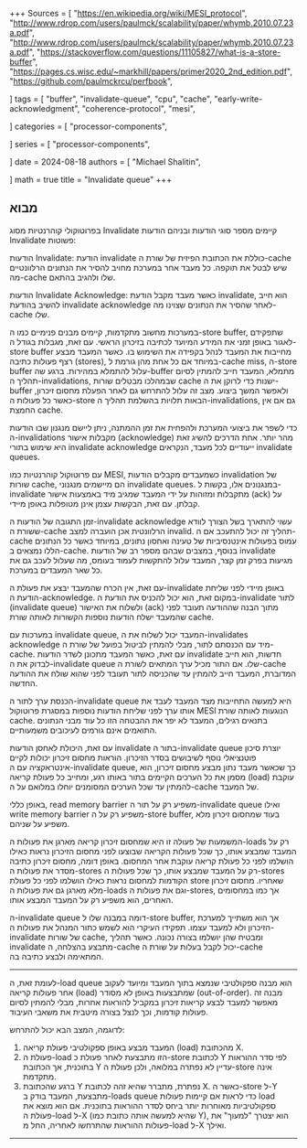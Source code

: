 +++
Sources = [
"https://en.wikipedia.org/wiki/MESI_protocol",
"http://www.rdrop.com/users/paulmck/scalability/paper/whymb.2010.07.23a.pdf",
"http://www.rdrop.com/users/paulmck/scalability/paper/whymb.2010.07.23a.pdf",
"https://stackoverflow.com/questions/11105827/what-is-a-store-buffer",
"https://pages.cs.wisc.edu/~markhill/papers/primer2020_2nd_edition.pdf",
"https://github.com/paulmckrcu/perfbook",

]
tags = [
"buffer",
"invalidate-queue",
"cpu",
"cache",
"early-write-acknowledgment",
"coherence-protocol",
"mesi",

]
categories = [
"processor-components",

]
series = [
"processor-components",

]
date = 2024-08-18
authors = [
"Michael Shalitin",

]
math = true
title = "Invalidate queue"
+++




## מבוא

בפרוטוקולי קוהרנטיות מסוג Invalidate קיימים מספר סוגי הודעות ובניהם הודעות Invalidate פשוטות:

הודעות Invalidate:
	הודעת invalidate כוללת את הכתובת הפיזית של שורת ה-cache שיש לבטל את תוקפה. כל מעבד אחר במערכת מחויב להסיר את הנתונים הרלוונטיים מה-cache שלו ולהגיב בהתאם.


הודעות Invalidate Acknowledge:
	כאשר מעבד מקבל הודעת invalidate, הוא חייב להשיב בהודעת invalidate acknowledge לאחר שהסיר את הנתונים שצוינו מה-cache שלו.


במערכות מחשוב מתקדמות, קיימים מבנים פנימיים כמו ה-store buffer, שתפקידם לאגור באופן זמני את המידע המיועד לכתיבה בזיכרון הראשי. עם זאת, מגבלות בגודל ה-store buffer מחייבות את המעבד לנהל בקפידה את השימוש בו. כאשר המעבד מבצע רצף פעולות כתיבה (stores), במיוחד אם כל אחת מהן גורמת ל-cache miss, ה-store buffer עלול להתמלא במהירות. ברגע שה-buffer מתמלא, המעבד חייב להמתין לסיום תהליך ה-invalidations, שבמהלכו מבטלים שורות cache ישנות כדי לרוקן את ה-buffer ולאפשר המשך ביצוע. מצב זה עלול להתרחש גם לאחר הפעלת מחסום זיכרון, כאשר כל פעולות ה-store הבאות תלויות בהשלמת תהליך ה-invalidations, גם אם אין החמצת cache.

כדי לשפר את ביצועי המערכת ולהפחית את זמן ההמתנה, ניתן ליישם מנגנון שבו הודעות ה-invalidations מקבלות אישור (acknowledge) מהר יותר. אחת הדרכים להשיג זאת היא שימוש בתורי invalidate acknowledge ייעודיים לכל מעבד, הנקראים invalidate queues.

עם פרוטוקול קוהרנטיות כמו MESI, כשמעבדים מקבלים הודעות invalidation של שורות cache, הם מיישמים מנגנוני invalidate queues. במנגנונים אלו, בקשות ל-invalidate מתקבלות ומזוהות על ידי המעבד שמגיב מיד באמצעות אישור (ack) על קבלתן. עם זאת, הבקשות עצמן אינן מטופלות באופן מיידי.

זמן התגובה של הודעות ה-invalidate acknowledge עשוי להתארך בשל הצורך לוודא ששורת ה-cache הרלוונטית אכן הועברה למצב invalid. תהליך זה יכול להתעכב אם ה-cache עמוס בפעולות אינטנסיביות של טעינה ואחסון נתונים, במיוחד כאשר כל הנתונים הללו נמצאים ב-cache. בנוסף, במצבים שבהם מספר רב של הודעות invalidate מגיעות בפרק זמן קצר, המעבד עלול להתקשות לעמוד בעומס, מה שעלול לעכב גם את כל שאר המעבדים במערכת.

עם זאת, אין הכרח שהמעבד יבצע את פעולת ה-invalidate באופן מיידי לפני שליחת הודעת ה-acknowledge. במקום זאת, הוא יכול להכניס את הודעת ה-invalidate לתור (invalidate queue) ולשלוח את האישור (ack) מתוך הבנה שההודעה תעובד לפני שהמעבד ישלח הודעות נוספות הקשורות לאותה שורת cache.

במערכות עם invalidate queue, המעבד יכול לשלוח את ה-invalidates acknowledge מיד עם הכנסתם לתור, מבלי להמתין לביטול בפועל של שורת ה-cache. עם זאת, כאשר המעבד מתכונן לשדר הודעות invalidate חדשות, הוא חייב לבדוק את ה-invalidate queue שלו. אם התור מכיל ערך המתאים לשורת ה-cache המדוברת, המעבד חייב להמתין עד שהכניסה לתור תעובד לפני שהוא שולח את ההודעה החדשה.

הכנסת ערך לתור ה-invalidate queue היא למעשה התחייבות מצד המעבד לעבד את אותו ערך לפני שליחת הודעות נוספות במסגרת פרוטוקול MESI הנוגעות לאותה שורת cache. בתנאים רגילים, המעבד לא יפר את ההבטחה הזו כל עוד מבני הנתונים התואמים אינם גורמים לעיכובים משמעותיים.

עם זאת, היכולת לאחסן הודעות invalidate בתור ה-invalidate queue יוצרת סיכון פוטנציאלי נוסף לשיבושים בסדר הזיכרון. הוראות מחסום זיכרון יכולות לקיים אינטראקציה עם ה-invalidate queue, כך שכאשר מעבד נתון מבצע מחסום זיכרון, הוא מסמן את כל הערכים הקיימים בתור באותו רגע, ומחייב כל פעולת קריאה (load) עוקבת להמתין עד שכל הערכים המסומנים יוחלו במלואם על ה-cache של המעבד.

באופן כללי, read memory barrier משפיע רק על תור ה-invalidate queue ואילו write memory barrier משפיע רק על ה-store buffer, בעוד שמחסום זיכרון מלא משפיע על שניהם.

המשמעות של פעולה זו היא שמחסום זיכרון קריאה מארגן את פעולות ה-loads רק על המעבד שמבצע אותו, כך שכל פעולות הקריאה שבוצעו לפני מחסום הזיכרון נראות כאילו הושלמו לפני כל פעולת קריאה עוקבת אחר המחסום. באופן דומה, מחסום זיכרון כתיבה מסדר את פעולות ה-stores רק על המעבד שמבצע אותו, כך שכל פעולות ה-stores הקודמות למחסום נראות כאילו הושלמו לפני כל פעולת store שאחריו. מחסום זיכרון מלא מארגן גם את פעולות ה-loads וגם את פעולות ה-stores, אך כמו במחסומים האחרים, הוא משפיע רק על המעבד המבצע אותו.

ה-invalidate queue דומה במבנה שלו ל-store buffer, אך הוא משתייך למערכת הזיכרון ולא למעבד עצמו. תפקידו העיקרי הוא לשמש כתור המנהל את פעולות ה-invalidate של שורות cache, ומבטיח שהן יושלמו בצורה נכונה. כאשר תהליך invalidate מתבצע בהצלחה, ה-cache יכול לקבל בעלות על שורת ה-cache המתאימה ולבצע כתיבה בה.


---


לעומת זאת, ה-load queue הוא מבנה ספקולטיבי שנמצא בתוך המעבד ומיועד לעקוב אחר פעולות קריאה (load) שמתבצעות באופן לא מסודר (out-of-order). מבנה זה מאפשר למעבד לבצע קריאות זיכרון במקביל להוראות אחרות, מבלי להמתין לסיום פעולות קודמות, וכך לנצל בצורה מיטבית את משאבי העיבוד.


לדוגמה, המצב הבא יכול להתרחש:

1. המעבד מבצע באופן ספקולטיבי פעולת קריאה (load) מהכתובת X.
2. פעולת ה-load הזו מתבצעת לאחר פעולת כ-store לכתובת Y לפי סדר ההוראות בתוכנית, אך הכתובת Y עדיין לא נפתרה במלואה, ולכן פעולת ה-store אינה מתקדמת.
3. ברגע שהכתובת Y נפתרת, מתברר שהיא זהה לכתובת X. כאשר ה-store ל-Y מתבצעת, המעבד בודק ב-loads queue כדי לראות אם קיימות פעולות load ספקולטיביות מאוחרות יותר ביחס לסדר ההוראות בתוכנית. אם הוא מוצא את פעולת ה-load ל-X (שהיא למעשה אותה כתובת כמו Y), הוא יצטרך "למעוך" את פעולות ההוראות שהתרחשו לאחריה, החל מ-load ל-X ואילך.




---



